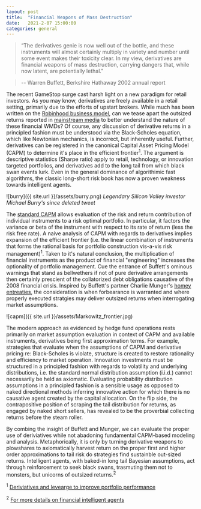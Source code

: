 ```yaml
---
layout: post
title:  "Financial Weapons of Mass Destruction"
date:   2021-2-07 15:00:00
categories: general
---
```


> “The derivatives genie is now well out of the bottle, and these instruments will almost certainly multiply in variety and number until some event makes their toxicity clear. In my view, derivatives are financial weapons of mass destruction, carrying dangers that, while now latent, are potentially lethal.”

>    -- Warren Buffett, Berkshire Hathaway 2002 annual report

The recent GameStop surge cast harsh light on a new paradigm for retail investors.  As you may know, derivatives are freely available in a retail setting, primarily due to the efforts of upstart brokers. While much has been written on the [Robinhood business model](https://www.wsj.com/articles/why-free-trading-on-robinhood-isnt-really-free-1541772001), can we tease apart the outsized returns reported in [mainstream media](https://www.wsj.com/articles/everyones-a-day-trader-now-11595649609) to better understand the nature of these financial WMDs?  Of course, any discussion of derivative returns in a principled fashion must be understood via the Black-Scholes equation, which like Newtonian mechanics, is incorrect, but inherently useful. Further, derivatives can be registered in the canonical Capital Asset Pricing Model (CAPM) to determine it's place in the efficient frontier<sup>1</sup>. The argument is descriptive statistics (Sharpe ratio) apply to retail, technology, or innovation targeted portfolios, and derivatives add to the long tail from which black swan events lurk.  Even in the general dominance of algorithimic fast algorithms, the classic long-short risk book has now a proven weakness towards intelligent agents.

![burry]({{ site.url }}/assets/burry.png)
*Legendary Silicon Valley investor Michael Burry's since deleted tweet*

The [standard CAPM](https://oyc.yale.edu/sites/default/files/Lect04DiversifyS.pdf
) allows evaluation of the risk and return contribution of individual instruments to a risk optimal portfolio.  In particular, it factors the variance or beta of the instrument with respect to its rate of return (less the risk free rate). A naive analysis of CAPM with regards to derivatives implies expansion of the efficient frontier (i.e. the linear combination of instruments that forms the rational basis for portfolio construction vis-a-vis risk management)<sup>1</sup>. Taken to it's natural conclusion, the multiplication of financial instruments as the product of financial "engineering" increases the optionality of portfolio management. Cue the entrance of Buffett's ominous warnings that stand as bellwethers if not of pure derivative arrangements then certainly prescient of the collatorized debt obligations causative of the 2008 financial crisis. Inspired by Buffett's partner Charlie Munger's [homey entreaties](https://quotefancy.com/quote/1561903/Charlie-Munger-The-world-of-derivatives-is-full-of-holes-that-very-few-people-are-really
), the consideration is when forbearance is warranted and where properly executed stratgies may deliver outsized returns when interrogating market assumptions.

![capm]({{ site.url }}/assets/Markowitz_frontier.jpg)

The modern approach as evidenced by hedge fund operations rests primarily on market assumption evaluation in context of CAPM and available instruments, derivatives being first approximation terms.  For example, strategies that evaluate when the assumptions of CAPM and derivative pricing re: Black-Scholes is violate, structure is created to restore rationality and efficiency to market operation. Innovation investments must be structured in a principled fashion with regards to volatility and underlying distributions, i.e. the standard normal distribution assumption (i.i.d.) cannot necessarily be held as axiomatic. Evaluating probability distribution assumptions in a principled fashion is a sensible usage as opposed to naked directional methods inferring innovative action for which there is no causative agent created by the capital allocation.  On the flip side, the contrapositive position of scraping the tail distribution for returns, as engaged by naked short sellers, has revealed to be the proverbial collecting returns before the steam roller.

By combing the insight of Buffett and Munger, we can evaluate the proper use of deriviatives while not abadoning fundamental CAPM-based modeling and analysis. Metaphorically, it is only by turning derivative weapons to plowshares to axiomatically harvest return on the proper first and higher order approximations to tail risk do strategies find sustainble out-sized returns.  Intelligent agents, with baked-in long tail Bayesian assumptions, act through reinforcement to seek black swans, trasmuting them not to monsters, but unicorns of outsized returns.<sup>2</sup>

<sup>1</sup> [Deriviatives and levearge to improve portfolio performance](https://www.institutionalinvestor.com/article/b150qd3fhy4cwb/using-derivatives-and-leverage-to-improve-portfolio-performance)

<sup>2</sup> [For more details on financial intelligent agents](https://www.nvidia.com/en-us/gtc/topics/)
